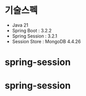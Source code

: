 # 기술스펙
* Java 21
* Spring Boot : 3.2.2
* Spring Session : 3.2.1
* Session Store : MongoDB 4.4.26
# spring-session
# spring-session
